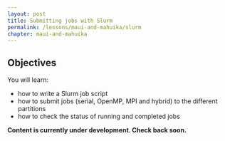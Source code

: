 ```yaml
---
layout: post
title: Submitting jobs with Slurm
permalink: /lessons/maui-and-mahuika/slurm
chapter: maui-and-mahuika
---
```


## Objectives

You will learn:

* how to write a Slurm job script
* how to submit jobs (serial, OpenMP, MPI and hybrid) to the different partitions
* how to check the status of running and completed jobs


**Content is currently under development. Check back soon.**
